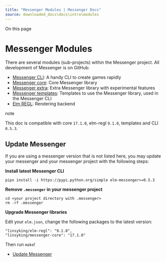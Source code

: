 ```yaml
---
title: "Messenger Modules | Messenger Docs"
source: downloaded_docs\docs\intro\modules
---
```


On this page

# Messenger Modules

There are several modules (sub-projects) within the Messenger project. All development of Messenger is on GitHub:

- [Messenger CLI](https://github.com/elm-messenger/Messenger): A handy CLI to create games rapidly
- [Messenger core](https://github.com/elm-messenger/messenger-core): Core Messenger library
- [Messenger extra](https://github.com/elm-messenger/messenger-extra): Extra Messenger library with experimental features
- [Messenger templates](https://github.com/elm-messenger/messenger-templates): Templates to use the Messenger library, used in the Messenger CLI
- [Elm REGL](https://github.com/elm-messenger/elm-regl): Rendering backend

note

This doc is compatible with core `17.1.0`, elm-regl `9.1.0`, templates and CLI `0.5.3`.

## Update Messenger[​](#update-messenger "Direct link to Update Messenger")

If you are using a messenger version that is not listed here, you may update your messenger and your messenger project with the following steps:

**Install latest Messenger CLI**

```
pipx install -i https://pypi.python.org/simple elm-messenger>=0.5.3  

```

**Remove `.messenger` in your messenger project**

```
cd <your project directory with .messenger>  
rm -rf .messenger  

```

**Upgrade Messenger libraries**

Edit your `elm.json`, change the following packages to the latest version:

```
"linsyking/elm-regl": "9.1.0",  
"linsyking/messenger-core": "17.1.0"  

```

Then run `make`!

- [Update Messenger](#update-messenger)
